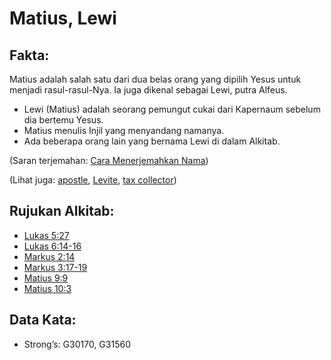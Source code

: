 # Matius, Lewi

## Fakta:

Matius adalah salah satu dari dua belas orang yang dipilih Yesus untuk menjadi rasul-rasul-Nya. Ia juga dikenal sebagai Lewi, putra Alfeus.

* Lewi (Matius) adalah seorang pemungut cukai dari Kapernaum sebelum dia bertemu Yesus.
* Matius menulis Injil yang menyandang namanya.
* Ada beberapa orang lain yang bernama Lewi di dalam Alkitab.

(Saran terjemahan: [Cara Menerjemahkan Nama](rc://en/ta/man/translate/translate-names))

(Lihat juga: [apostle](../kt/apostle.md), [Levite](../names/levite.md), [tax collector](../other/tax.md))

## Rujukan Alkitab:

* [Lukas 5:27](rc://en/tn/help/luk/05/27)
* [Lukas 6:14-16](rc://en/tn/help/luk/06/14)
* [Markus 2:14](rc://en/tn/help/mrk/02/14)
* [Markus 3:17-19](rc://en/tn/help/mrk/03/17)
* [Matius 9:9](rc://en/tn/help/mat/09/09)
* [Matius 10:3](rc://en/tn/help/mat/10/03)

## Data Kata:

* Strong’s: G30170, G31560
